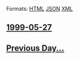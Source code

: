 
Formats: [HTML](1999/05/27/index.html)  [JSON](1999/05/27/index.json)  [XML](1999/05/27/index.xml)  

## [1999-05-27](/news/1999/05/27/index.md)

## [Previous Day...](/news/1999/05/26/index.md)

